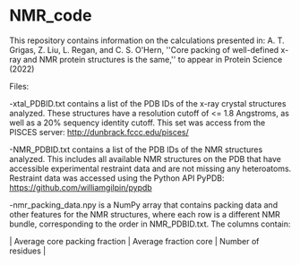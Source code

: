 # NMR_code

This repository contains information on the calculations presented in: A. T. Grigas, Z. Liu, L. Regan, and C. S. O'Hern, ''Core packing of well-defined x-ray and NMR protein structures is the same,'' to appear in Protein Science (2022)

Files:

-xtal_PDBID.txt contains a list of the PDB IDs of the x-ray crystal structures analyzed. These structures have a resolution cutoff of <= 1.8 Angstroms, as well as a 20% sequency identity cutoff. This set was access from the PISCES server: http://dunbrack.fccc.edu/pisces/

-NMR_PDBID.txt  contains a list of the PDB IDs of the NMR structures analyzed. This includes all available NMR structures on the PDB that have accessible experimental restraint data and are not missing any heteroatoms. Restraint data was accessed using the Python API PyPDB: https://github.com/williamgilpin/pypdb

-nmr_packing_data.npy is a NumPy array that contains packing data and other features for the NMR structures, where each row is a different NMR bundle, corresponding to the order in NMR_PDBID.txt. The columns contain:

| Average core packing fraction | Average fraction core | Number of residues | 
